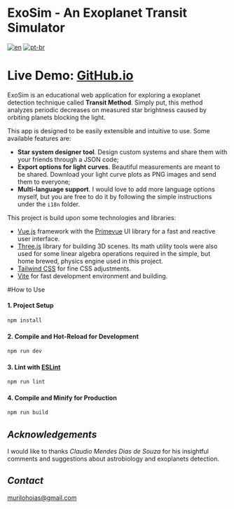 # ExoSim - An Exoplanet Transit Simulator

[![en](https://img.shields.io/badge/lang-en-red.svg)](https://github.com/hoiast/ExoSim/blob/main/README.md)
[![pt-br](https://img.shields.io/badge/lang-pt--br-green.svg)](https://github.com/hoiast/ExoSim/blob/main/README.pt-br.md)

# Live Demo: [GitHub.io](https://hoiast.github.io/ExoSim/) 

ExoSim is an educational web application for exploring a exoplanet detection technique called **Transit Method**. Simply put, this method analyzes periodic decreases on measured star brightness caused by orbiting planets blocking the light.

This app is designed to be easily extensible and intuitive to use. Some available features are:

- **Star system designer tool**. Design custom systems and share them with your friends through a JSON code;
- **Export options for light curves**. Beautiful measurements are meant to be shared. Download your light curve plots as PNG images and send them to everyone;
- **Multi-language support**. I would love to add more language options myself, but you are free to do it by following the simple instructions under the `i18n` folder.

This project is build upon some technologies and libraries:

- [Vue.js](https://vuejs.org/) framework with the [Primevue](https://primefaces.org/primevue/) UI library for a fast and reactive user interface.
- [Three.js](https://threejs.org/) library for building 3D scenes. Its math utility tools were also used for some linear algebra operations required in the simple, but home brewed, physics engine used in this project.
- [Tailwind CSS](https://tailwindcss.com/) for fine CSS adjustments.
- [Vite](https://vitejs.dev/) for fast development environment and building.

#How to Use

#### 1. Project Setup

```sh
npm install
```

#### 2. Compile and Hot-Reload for Development

```sh
npm run dev
```

#### 3. Lint with [ESLint](https://eslint.org/)

```sh
npm run lint
```

#### 4. Compile and Minify for Production

```sh
npm run build
```

## _Acknowledgements_

I would like to thanks _Claudio Mendes Dias de Souza_ for his insightful comments and suggestions about astrobiology and exoplanets detection.

## _Contact_

murilohoias@gmail.com
